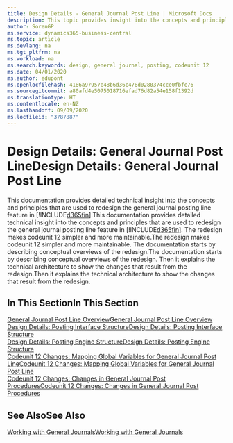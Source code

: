 ```yaml
---
title: Design Details - General Journal Post Line | Microsoft Docs
description: This topic provides insight into the concepts and principles that are used to redesign the general journal posting line feature in Business Central.
author: SorenGP
ms.service: dynamics365-business-central
ms.topic: article
ms.devlang: na
ms.tgt_pltfrm: na
ms.workload: na
ms.search.keywords: design, general journal, posting, codeunit 12
ms.date: 04/01/2020
ms.author: edupont
ms.openlocfilehash: 4186a97957e48b6d36c478d0280374cce0fbfc76
ms.sourcegitcommit: a80afd4e5075018716efad76d82a54e158f1392d
ms.translationtype: HT
ms.contentlocale: en-NZ
ms.lasthandoff: 09/09/2020
ms.locfileid: "3787887"
---
```

# <a name="design-details-general-journal-post-line"></a><span data-ttu-id="b5465-103">Design Details: General Journal Post Line</span><span class="sxs-lookup"><span data-stu-id="b5465-103">Design Details: General Journal Post Line</span></span>
<span data-ttu-id="b5465-104">This documentation provides detailed technical insight into the concepts and principles that are used to redesign the general journal posting line feature in [!INCLUDE[d365fin](includes/d365fin_md.md)].</span><span class="sxs-lookup"><span data-stu-id="b5465-104">This documentation provides detailed technical insight into the concepts and principles that are used to redesign the general journal posting line feature in [!INCLUDE[d365fin](includes/d365fin_md.md)].</span></span> <span data-ttu-id="b5465-105">The redesign makes codeunit 12 simpler and more maintainable.</span><span class="sxs-lookup"><span data-stu-id="b5465-105">The redesign makes codeunit 12 simpler and more maintainable.</span></span> <span data-ttu-id="b5465-106">The documentation starts by describing conceptual overviews of the redesign.</span><span class="sxs-lookup"><span data-stu-id="b5465-106">The documentation starts by describing conceptual overviews of the redesign.</span></span> <span data-ttu-id="b5465-107">Then it explains the technical architecture to show the changes that result from the redesign.</span><span class="sxs-lookup"><span data-stu-id="b5465-107">Then it explains the technical architecture to show the changes that result from the redesign.</span></span>  

## <a name="in-this-section"></a><span data-ttu-id="b5465-108">In This Section</span><span class="sxs-lookup"><span data-stu-id="b5465-108">In This Section</span></span>  
[<span data-ttu-id="b5465-109">General Journal Post Line Overview</span><span class="sxs-lookup"><span data-stu-id="b5465-109">General Journal Post Line Overview</span></span>](design-details-general-journal-post-line-overview.md)  
[<span data-ttu-id="b5465-110">Design Details: Posting Interface Structure</span><span class="sxs-lookup"><span data-stu-id="b5465-110">Design Details: Posting Interface Structure</span></span>](design-details-posting-interface-structure.md)  
[<span data-ttu-id="b5465-111">Design Details: Posting Engine Structure</span><span class="sxs-lookup"><span data-stu-id="b5465-111">Design Details: Posting Engine Structure</span></span>](design-details-posting-engine-structure.md)  
[<span data-ttu-id="b5465-112">Codeunit 12 Changes: Mapping Global Variables for General Journal Post Line</span><span class="sxs-lookup"><span data-stu-id="b5465-112">Codeunit 12 Changes: Mapping Global Variables for General Journal Post Line</span></span>](design-details-codeunit-12-changes-mapping-global-variables-for-general-journal-post-line.md)  
[<span data-ttu-id="b5465-113">Codeunit 12 Changes: Changes in General Journal Post Procedures</span><span class="sxs-lookup"><span data-stu-id="b5465-113">Codeunit 12 Changes: Changes in General Journal Post Procedures</span></span>](design-details-codeunit-12-changes-changes-in-general-journal-post-procedures.md)  

## <a name="see-also"></a><span data-ttu-id="b5465-114">See Also</span><span class="sxs-lookup"><span data-stu-id="b5465-114">See Also</span></span>  
[<span data-ttu-id="b5465-115">Working with General Journals</span><span class="sxs-lookup"><span data-stu-id="b5465-115">Working with General Journals</span></span>](ui-work-general-journals.md)
